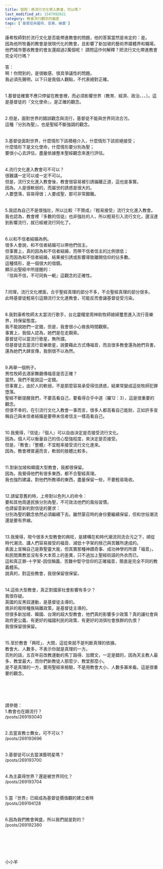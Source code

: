 ```yaml
---
title: 發問：將流行文化帶入教會，可以嗎？
last_modified_at: 1547992621
category: 教會流行觀念的偏差
tags: ['基督徒與藝術、音樂、繪畫']
---
```


康希牧師對於流行文化是否能帶進教會的問題，他的答案當然是肯定的：是。<br>因為他所牧養的教會是很現代化的教會，且影響了新加坡的藝術界媒體界和職場，他們城市豐收教會的會友還超過2萬個呢！ 請問這作何解釋？把流行文化帶進教會完全可行嗎？<br><!--more--><br>答：<br>啊！你問到的，是很敏感、很具爭議性的問題。<br>我必須先聲明，以下只是我個人觀點，不代表絕對正確。<br><br> <br>1.基督徒確實不應只停留在教會裡，而必須影響世界（教育、經濟、政治、、、）。這是基督徒的『文化使命』，是正確的觀念。<br><br> <br>2.但是，面對世界的錯誤觀念與流行，基督徒不能與世界同流合污。<br>這種『分別為聖』，也是聖經不斷強調的觀念。<br><br> <br>3.基督徒面對世界，什麼情形下該積極介入，什麼情形下該拒絕接受；<br>什麼情形下是文化使命，什麼情形要分別為聖；<br>要很小心去評估，盡量依據整本聖經觀念來進行評估。<br><br> <br>4.流行文化進入教會可不可以？<br>很難講一定可以或一定不可以。<br>但是，流行文化進入教會後，教會很容易被引誘偏離正道，這也是事實。<br>因為，人是很軟弱的，而屬世的誘惑是很大的。<br>人要墮落，容易得很；人要成聖，那可非常艱難。<br><br> <br>5.我認為自己不是很強壯，所以比較『不贊成』『輕易接受』流行文化進入教會。<br>我也認為，教會裡『多數的信徒』也非強壯的人，所以輕易引入流行文化，還沒達到影響流行，就已經被流行同化了。<br><br> <br>6.以和不信者結婚為例。<br>很多人會說，和不信者結婚可以帶他們信主。<br>但事實上，真的因為和不信者結婚，而帶不信者信主的比例很低；<br>反而因為和不信者結婚，結果被引誘或影響導致離開信仰的佔多數。<br>這種情形，是一個很大的借鏡。<br>顯示出聖經中所提醒的：<br>『信與不信，不可同負一軛』這觀念的正確性。<br> <br><br>7.同理，流行文化裡面，合乎聖經真理的部分不多，不合聖經真理的部分很多。<br>此時基督徒輕易引這類流行文化進教會，可能反而會讓基督徒受污染。<br><br> <br>8.我對康希牧師太太當流行歌手，台北靈糧堂周神助牧師媳婦璽恩進入流行音樂界，持保留態度。<br>我不能說她們一定錯，但是，我會很小心做長時間觀察。<br>事實上，我個人認為，她們是在走鋼索。<br>基督徒可以當流行歌星，無所謂。<br>但基督徒去當流行音樂歌星，說要藉此方式傳福音，而且很多教會還為她們背書，還為她們大肆宣傳，我倒很不以為然。<br><br> <br>9.再舉一個例子。<br>男性牧師去酒家舞廳傳福音是否正確？<br>當然，我們不能說這一定錯。<br>但事實上，由於人的軟弱，不是那麼容易承受得住誘惑，結果常變成這些牧師犯罪墮落。<br>聖經不斷提醒我們，不要高看自己，要看得合乎中道（羅12：3），這是很重要的觀念。<br>但很不幸的，在引流行文化入教會一事而言，很多人都高看自己能耐，正如許多宣稱自己與未信者結婚是要帶未信者信主一樣高看自己。<br><br> <br>10.我覺得，『信徒』『個人』可以自由決定是否接受流行文化。<br>因為，個人可以衡量自己的信心堅強程度，來決定是否接受。<br>但是，『教會』『整體』不宜輕率接受流行文化進來。<br>因為，教會裡普遍而言，軟弱的肢體比較多。<br><br> <br>11.對新加坡和韓國大型教會，我都很保留。<br>因為，我覺得他們有很多東西，都不合聖經真理。<br>我也強烈建議，對他們所教導的東西，盡量保留一些，不要輕易吸收。<br><br> <br>12.請留意舊約時，上帝對以色列人的命令：<br>要和其他周邊民族分別為聖，不可效法他們的風俗習慣。<br>也請留意新約對信徒的要求：<br>分別為聖的觀念依然必須繼續下去。雖然蒙召時的身份要繼續保留，但和世俗潮流還是要有界線。<br> <br><br>13.我覺得，現今很多大型教會的興旺，是建構在和時代潮流同流合污之下，順從時代潮流、講人們容易接受的福音、減低十字架的捨己與苦難所達成的。<br>表面上宣稱自己是靠聖靈大能，但其實那種神蹟奇事、成功神學的所謂「福音」，和民間異教並沒有多大本質上的差異，只不過加上聖經術語的外衣而已。<br>這和真正罪-十字架-因信稱義、苦難中堅守信仰的正確福音，簡直是完全不同的教義體系。<br>說真的，對這些教會，我很保留很保留。<br><br> <br>14.這些大型教會，真正對國家社會影響有多少？<br>我很存疑。<br>英國的反黑奴運動，是基督徒主導的。<br>南非的廢除種族隔離政策，是基督徒主導的。<br>但很多新加坡、韓國、台灣的超大型教會，他們真的影響多少政策？真的讓社會與政府更公義、有更好的福國利民的政策、有更好的消弭社會族群的仇恨？<br>我很保留很保留。<br><br><br>15.至於教會「興旺」、大間，這從來就不是判斷真理的依據。<br>教會大、人數多，不表示你就是真理的一方。<br>否則的話，五百年前改教運動的馬丁路得、加爾文，一定是錯的，因為天主教人最多、教堂最大，而你們新教徒人那麼少、教堂那麼小。<br>是不是真理的一方，要用聖經來檢驗，不是用教會大小、人數多寡來看。這是很重要的觀念。<br> <br><br><br><br><br>請參閱：<br>1.教會也在跟流行？<br>/posts/269193040<br><br><br>2.去當宣教士舞女，可不可以？<br>/posts/269193696<br><br><br>3.基督徒可以去當演藝明星嗎？<br>/posts/269193700<br><br><br>4.為主贏得世界？還是被世界同化？<br>/posts/269193704<br><br><br>5.當『世界』已經成為基督徒價值觀的建立者時<br>/posts/269194128<br><br><br>6.因為我們教會興盛，所以我們就是對的？<br>/posts/269192380<br><br><br><br><br><br><br>小小羊<br><br><br>


